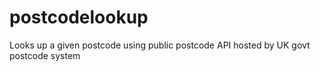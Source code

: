 # postcodelookup
Looks up a given postcode using public postcode API hosted by UK govt postcode system
